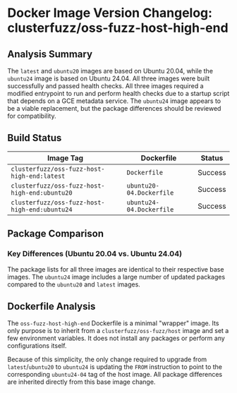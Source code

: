 # Docker Image Version Changelog: clusterfuzz/oss-fuzz-host-high-end


## Analysis Summary

The `latest` and `ubuntu20` images are based on Ubuntu 20.04, while the `ubuntu24` image is based on Ubuntu 24.04. All three images were built successfully and passed health checks. All three images required a modified entrypoint to run and perform health checks due to a startup script that depends on a GCE metadata service. The `ubuntu24` image appears to be a viable replacement, but the package differences should be reviewed for compatibility.

## Build Status

| Image Tag                       | Dockerfile               | Status  |
| ------------------------------- | ------------------------ | ------- |
| `clusterfuzz/oss-fuzz-host-high-end:latest`  | `Dockerfile`             | Success |
| `clusterfuzz/oss-fuzz-host-high-end:ubuntu20`| `ubuntu20-04.Dockerfile` | Success |
| `clusterfuzz/oss-fuzz-host-high-end:ubuntu24`| `ubuntu24-04.Dockerfile` | Success |

## Package Comparison

### Key Differences (Ubuntu 20.04 vs. Ubuntu 24.04)

The package lists for all three images are identical to their respective base images. The `ubuntu24` image includes a large number of updated packages compared to the `ubuntu20` and `latest` images.

## Dockerfile Analysis

The `oss-fuzz-host-high-end` Dockerfile is a minimal "wrapper" image. Its only purpose is to inherit from a `clusterfuzz/oss-fuzz/host` image and set a few environment variables. It does not install any packages or perform any configurations itself.

Because of this simplicity, the only change required to upgrade from `latest`/`ubuntu20` to `ubuntu24` is updating the `FROM` instruction to point to the corresponding `ubuntu24-04` tag of the host image. All package differences are inherited directly from this base image change.
